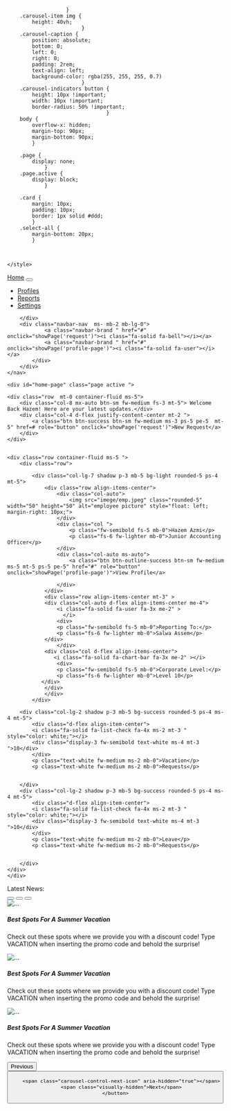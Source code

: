                        }
        .carousel-item img {
            height: 40vh;
                            }
        .carousel-caption {
            position: absolute;
            bottom: 0;
            left: 0;
            right: 0;
            padding: 2rem;
            text-align: left;
            background-color: rgba(255, 255, 255, 0.7)
                            }
        .carousel-indicators button {
            height: 10px !important;
            width: 10px !important;
            border-radius: 50% !important;
                                    }
        body {
            overflow-x: hidden;
            margin-top: 90px;
            margin-bottom: 90px;
            }
    
        .page {
            display: none;  
                }
        .page.active {
            display: block; 
                }
        
        .card {
            margin: 10px;
            padding: 10px;
            border: 1px solid #ddd;
            }
        .select-all {
            margin-bottom: 20px;
            }
        
        
        
    </style>
</head>
<body>
    <nav class="navbar fixed-top w-100 bg-dark navbar-expand-lg bg-body-tertiary navbar-custom" data-bs-theme="dark" >
        <div class="container-fluid ms-5 ">
            <a class="navbar-brand" href="#"onclick="showPage('home-page')">Home</a>
            <button class="navbar-toggler" type="button" data-bs-toggle="collapse" data-bs-target="#navbarSupportedContent" aria-controls="navbarSupportedContent" aria-expanded="false" aria-label="Toggle navigation">
                <span class=" navbar-toggler-icon"></span>
            </button>
        <div class="collapse navbar-collapse" id="navbarSupportedContent">
            <ul class="navbar-nav ms- mb-2 mb-lg-0">
                <li class="nav-item">
                    <a class="nav-link active" aria-current="page" href="#" onclick="showPage('profile-page')">Profiles </a>
                </li>
                <li class="nav-item">
                    <a class="nav-link active" href="#" >Reports</a>
                </li>
                <li class="nav-item">
                    <a class="nav-link active " href="#">Settings</a>
                </li>
            </ul>
            
        </div>
        <div class="navbar-nav  ms- mb-2 mb-lg-0">
                <a class="navbar-brand " href="#" onclick="showPage('request')"><i class="fa-solid fa-bell"></i></a>
                <a class="navbar-brand " href="#" onclick="showPage('profile-page')"><i class="fa-solid fa-user"></i></a>
            </div>
        </div>
    </nav>
     
    <div id="home-page" class="page active ">
    
    <div class="row  mt-0 container-fluid ms-5">
        <div class="col-8 mx-auto btn-sm fw-medium fs-3 mt-5"> Welcome Back Hazem! Here are your latest updates.</div>
        <div class="col-4 d-flex justify-content-center mt-2 ">
            <a class="btn btn-success btn-sm fw-medium ms-3 ps-5 pe-5  mt-5" href=# role="button" onclick="showPage('request')">New Request</a>
        </div>
    </div>
    
    
    <div class="row container-fluid ms-5 ">
        <div class="row">
            
            <div class="col-lg-7 shadow p-3 mb-5 bg-light rounded-5 ps-4 mt-5">
                <div class="row align-items-center">
                    <div class="col-auto">
                        <img src="imege/emp.jpeg" class="rounded-5" width="50" height="50" alt="employee picture" style="float: left; margin-right: 10px;">
                    </div>
                    <div class="col ">
                        <p class="fw-semibold fs-5 mb-0">Hazem Azmi</p>
                        <p class="fs-6 fw-lighter mb-0">Junior Accounting Officer</p>
                    </div>
                    <div class="col-auto ms-auto">
                        <a class="btn btn-outline-success btn-sm fw-medium ms-5 mt-5 ps-5 pe-5" href="#" role="button" onclick="showPage('profile-page')">View Profile</a>

                    </div>
                </div>
                <div class="row align-items-center mt-3" >
                <div class="col-auto d-flex align-items-center me-4">
                    <i class="fa-solid fa-user fa-3x me-2" >
                      </i> 
                    <div>
                    <p class="fw-semibold fs-5 mb-0">Reporting To:</p>
                    <p class="fs-6 fw-lighter mb-0">Salwa Assem</p>
                </div>
                    </div>
                <div class="col d-flex align-items-center">
                   <i class="fa-solid fa-chart-bar fa-3x me-2" ></i> 
                    <div>
                    <p class="fw-semibold fs-5 mb-0">Corporate Level:</p>
                    <p class="fs-6 fw-lighter mb-0">Level 10</p>
               </div>
                </div>
                </div>
            </div>
            
        <div class="col-lg-2 shadow p-3 mb-5 bg-success rounded-5 ps-4 ms-4 mt-5">
            <div class="d-flex align-item-center">
            <i class="fa-solid fa-list-check fa-4x ms-2 mt-3 " style="color: white;"></i>
            <div class="display-3 fw-semibold text-white ms-4 mt-3 ">10</div>
            </div>
            <p class="text-white fw-medium ms-2 mb-0">Vacation</p> 
            <p class="text-white fw-medium ms-2 mb-0">Requests</p>
           
            
        </div>
        <div class="col-lg-2 shadow p-3 mb-5 bg-success rounded-5 ps-4 ms-4 mt-5">
            <div class="d-flex align-item-center">
            <i class="fa-solid fa-list-check fa-4x ms-2 mt-3 " style="color: white;"></i>
            <div class="display-3 fw-semibold text-white ms-4 mt-3 ">10</div>
            </div>
            <p class="text-white fw-medium ms-2 mb-0">Leave</p> 
            <p class="text-white fw-medium ms-2 mb-0">Requests</p>
           
            
        </div>
    </div>
    </div>
    
    
    
 <div class="container-fluid ms-5 mb-3 fw-bold fs-5">Latest News:</div>

<div class="container-fluid ms-5 me-5 pe-5">
<div id="carouselExampleCaptions" class="carousel slide">
    <div class="carousel-indicators " >
        <button type="button" data-bs-target="#carouselExampleCaptions" data-bs-slide-to="0" class="active" aria-current="true" aria-label="Slide 1"></button>
        <button type="button" data-bs-target="#carouselExampleCaptions" data-bs-slide-to="1" aria-label="Slide 2"></button>
        <button type="button" data-bs-target="#carouselExampleCaptions" data-bs-slide-to="2" aria-label="Slide 3"></button>
    </div>
    <div class="carousel-inner">
        <div class="carousel-item active">
            <img src="imege/img.jpeg" class="d-block w-100 pe-5" alt="...">
            <div class="carousel-caption d-flex flex-column justify-content-center text-start bg-light bg-opacity-50 text-dark ps-2 ">
                <h5>Best Spots For A Summer Vacation</h5>
                <p>Check out these spots where we provide you with a discount code! Type VACATION when inserting the promo code and behold the surprise!</p>
            </div>
        </div>
        <div class="carousel-item">
            <img src="imege/img.jpeg" class="d-block w-100 pe-5" alt="...">
            <div class="carousel-caption d-flex flex-column justify-content-center text-start bg-light bg-opacity-50 text-dark ps-2">
                <h5>Best Spots For A Summer Vacation</h5>
                <p>Check out these spots where we provide you with a discount code! Type VACATION when inserting the promo code and behold the surprise!</p>
            </div>
        </div>
        <div class="carousel-item">
            <img src="imege/img.jpeg" class="d-block w-100 pe-5" alt="...">
            <div class="carousel-caption d-flex flex-column justify-content-center text-start bg-light bg-opacity-50 text-dark ps-2">
                <h5>Best Spots For A Summer Vacation</h5>
                <p>Check out these spots where we provide you with a discount code! Type VACATION when inserting the promo code and behold the surprise!</p>
            </div>
        </div>
    </div>
    <button class="carousel-control-prev" type="button" data-bs-target="#carouselExampleCaptions" data-bs-slide="prev">
        <span class="carousel-control-prev-icon" aria-hidden="true"></span>
        <span class="visually-hidden">Previous</span>
    </button>
    <button class="carousel-control-next" type="button" data-bs-target="#carouselExampleCaptions" data-bs-slide="next">
    
        <span class="carousel-control-next-icon" aria-hidden="true"></span>
        <span class="visually-hidden">Next</span>
    </button>
</div>
